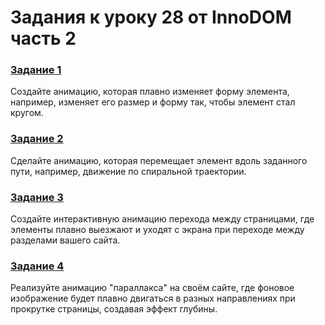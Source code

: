 # Задания к уроку 28 от InnoDOM часть 2

### [Задание 1](./task1.js)

Создайте анимацию, которая плавно изменяет форму элемента, например, изменяет его размер и форму так, чтобы элемент стал кругом.


### [Задание 2](./task2.js)

Сделайте анимацию, которая перемещает элемент вдоль заданного пути, например, движение по спиральной траектории.


### [Задание 3](./task3.js)

Создайте интерактивную анимацию перехода между страницами, где элементы плавно выезжают и уходят с экрана при переходе между разделами вашего сайта.


### [Задание 4](./task4.js)

Реализуйте анимацию "параллакса" на своём сайте, где фоновое изображение будет плавно двигаться в разных направлениях при прокрутке страницы, создавая эффект глубины.